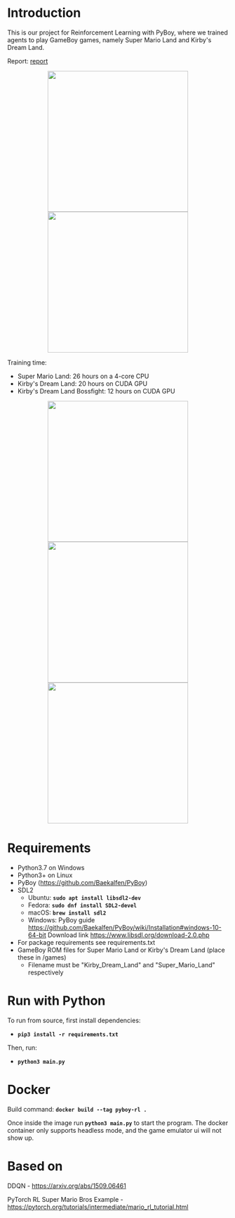 # Introduction
This is our project for Reinforcement Learning with PyBoy, where we trained agents to play GameBoy games, namely Super Mario Land and Kirby's Dream Land. 

Report: [report](https://github.com/lixado/PyBoy-RL/raw/main/README/report.pdf)


<p align="center">
<img src="https://github.com/lixado/PyBoy-RL/raw/main/README/kirby.gif" width="320">
<img src="https://github.com/lixado/PyBoy-RL/raw/main/README/mario.gif" width="320">
</p>

Training time:
- Super Mario Land: 26 hours on a 4-core CPU 
- Kirby's Dream Land: 20 hours on CUDA GPU
- Kirby's Dream Land Bossfight: 12 hours on CUDA GPU

<p align="center">
<img src="https://github.com/lixado/PyBoy-RL/raw/main/README/kirbyPlatformReward.jpg" width="320">
<img src="https://github.com/lixado/PyBoy-RL/raw/main/README/kirbyBossRewardPlot.jpg" width="320">
<img src="https://github.com/lixado/PyBoy-RL/raw/main/README/marioreward.jpg" width="320">
</p>

# Requirements
- Python3.7 on Windows
- Python3+ on Linux
- PyBoy (https://github.com/Baekalfen/PyBoy)
- SDL2
    - Ubuntu: __`sudo apt install libsdl2-dev`__
    - Fedora: __`sudo dnf install SDL2-devel`__
    - macOS: __`brew install sdl2`__
    - Windows: PyBoy guide https://github.com/Baekalfen/PyBoy/wiki/Installation#windows-10-64-bit Download link https://www.libsdl.org/download-2.0.php
- For package requirements see requirements.txt
- GameBoy ROM files for Super Mario Land or Kirby's Dream Land (place these in /games) 
  - Filename must be "Kirby_Dream_Land" and "Super_Mario_Land" respectively

# Run with Python
To run from source, first install dependencies:
- __`pip3 install -r requirements.txt`__

Then, run:
- __`python3 main.py`__

# Docker
Build command: __`docker build --tag pyboy-rl .`__ 

Once inside the image run __`python3 main.py`__ to start the program. The docker container only supports headless mode, and the game emulator ui will not show up.

# Based on
DDQN - https://arxiv.org/abs/1509.06461

PyTorch RL Super Mario Bros Example - https://pytorch.org/tutorials/intermediate/mario_rl_tutorial.html
